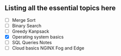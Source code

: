 ## Listing all the essential topics here
- [ ] Merge Sort
- [ ] Binary Search
- [ ] Greedy Kanpsack
- [x] Operating system basics
- [ ] SQL Queries Notes
- [ ] Cloud basics
     NGINX
     Fog and Edge
